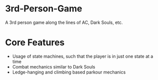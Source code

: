 # 3rd-Person-Game
 A 3rd person game along the lines of AC, Dark Souls, etc.
 
# Core Features
- Usage of state machines, such that the player is in just one state at a time
- Combat mechanics similar to Dark Souls
- Ledge-hanging and climbing based parkour mechanics
